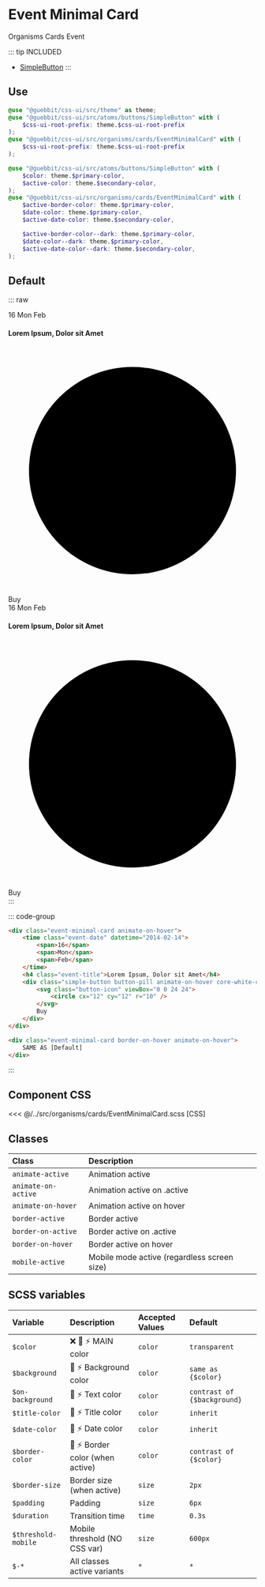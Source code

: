 # Event Minimal Card
<Badge type="tip">Organisms</Badge> <Badge type="info">Cards</Badge> <Badge type="info">Event</Badge>

::: tip INCLUDED
- [SimpleButton](/atoms/buttons/SimpleButton)
:::

## Use

```scss
@use "@guebbit/css-ui/src/theme" as theme;
@use "@guebbit/css-ui/src/atoms/buttons/SimpleButton" with (
    $css-ui-root-prefix: theme.$css-ui-root-prefix
);
@use "@guebbit/css-ui/src/organisms/cards/EventMinimalCard" with (
    $css-ui-root-prefix: theme.$css-ui-root-prefix
);
```

```scss
@use "@guebbit/css-ui/src/atoms/buttons/SimpleButton" with (
    $color: theme.$primary-color,
    $active-color: theme.$secondary-color,
);
@use "@guebbit/css-ui/src/organisms/cards/EventMinimalCard" with (
    $active-border-color: theme.$primary-color,
    $date-color: theme.$primary-color,
    $active-date-color: theme.$secondary-color,

    $active-border-color--dark: theme.$primary-color,
    $date-color--dark: theme.$primary-color,
    $active-date-color--dark: theme.$secondary-color,
);
```

## Default

::: raw
<div class="dev-section without-restrictions">
    <div class="event-minimal-card animate-on-hover">
        <time class="event-date" datetime="2014-02-14">
            <span>16</span>
            <span>Mon</span>
            <span>Feb</span>
        </time>
        <h4 class="event-title">Lorem Ipsum, Dolor sit Amet</h4>
        <div class="simple-button button-pill animate-on-hover core-white-color core-orange-bg">
            <svg class="button-icon" viewBox="0 0 24 24">
                <circle cx="12" cy="12" r="10" />
            </svg>
            Buy
        </div>
    </div>
    <div class="event-minimal-card border-on-hover animate-on-hover">
        <time class="event-date" datetime="2014-02-14">
            <span>16</span>
            <span>Mon</span>
            <span>Feb</span>
        </time>
        <h4 class="event-title">Lorem Ipsum, Dolor sit Amet</h4>
        <div class="simple-button button-pill animate-on-hover core-white-color core-orange-bg">
            <svg class="button-icon" viewBox="0 0 24 24">
                <circle cx="12" cy="12" r="10" />
            </svg>
            Buy
        </div>
    </div>
</div>
:::

::: code-group
```html [Default]
<div class="event-minimal-card animate-on-hover">
    <time class="event-date" datetime="2014-02-14">
        <span>16</span>
        <span>Mon</span>
        <span>Feb</span>
    </time>
    <h4 class="event-title">Lorem Ipsum, Dolor sit Amet</h4>
    <div class="simple-button button-pill animate-on-hover core-white-color core-orange-bg">
        <svg class="button-icon" viewBox="0 0 24 24">
            <circle cx="12" cy="12" r="10" />
        </svg>
        Buy
    </div>
</div>
```
```html [With border]
<div class="event-minimal-card border-on-hover animate-on-hover">
    SAME AS [Default]
</div>
```
:::

## Component CSS

<<< @/../src/organisms/cards/EventMinimalCard.scss [CSS]


## Classes

| Class                | Description                                 |
|:---------------------|:--------------------------------------------|
| `animate-active`     | Animation active                            |
| `animate-on-active`  | Animation active on .active                 |
| `animate-on-hover`   | Animation active on hover                   |
| `border-active`      | Border active                               |
| `border-on-active`   | Border active on .active                    |
| `border-on-hover`    | Border active on hover                      |
| `mobile-active`      | Mobile mode active (regardless screen size) |

## SCSS variables

| Variable            | Description                                                     | Accepted Values | Default                     |
|:--------------------|:----------------------------------------------------------------|:----------------|:----------------------------|
| `$color`            | :x: :first_quarter_moon_with_face: :zap: MAIN color             | `color`         | `transparent`               |
| `$background`       | :first_quarter_moon_with_face: :zap: Background color           | `color`         | `same as {$color}`          |
| `$on-background`    | :first_quarter_moon_with_face: :zap: Text color                 | `color`         | `contrast of {$background}` |
| `$title-color`      | :first_quarter_moon_with_face: :zap: Title color                | `color`         | `inherit`                   |
| `$date-color`       | :first_quarter_moon_with_face: :zap: Date color                 | `color`         | `inherit`                   |
| `$border-color`     | :first_quarter_moon_with_face: :zap: Border color (when active) | `color`         | `contrast of {$color}`      |
| `$border-size`      | Border size (when active)                                       | `size`          | `2px`                       |
| `$padding`          | Padding                                                         | `size`          | `6px`                       |
| `$duration`         | Transition time                                                 | `time`          | `0.3s`                      |
| `$threshold-mobile` | Mobile threshold (NO CSS var)                                   | `size`          | `600px`                     |
| `$-*`               | All classes active variants                                     | `*`             | `*`                         |

<style lang="scss">
@use "../docs/theme" as theme;
@use "../src/atoms/buttons/SimpleButton" with (
    $css-ui-root-prefix: theme.$css-ui-root-prefix
);
@use "../src/organisms/cards/EventMinimalCard.scss" with (
    $css-ui-root-prefix: theme.$css-ui-root-prefix
);
</style>
